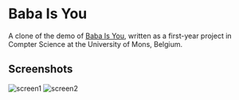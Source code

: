 # Baba Is You

A clone of the demo of [Baba Is You](https://hempuli.itch.io/baba-is-you), written as a first-year project in Compter Science at the University of Mons, Belgium.

## Screenshots

![screen1](https://user-images.githubusercontent.com/30930211/58501655-3321d700-8185-11e9-9914-690457d49460.png)
![screen2](https://user-images.githubusercontent.com/30930211/58501656-3321d700-8185-11e9-9538-c22f6dbd63a8.png)
